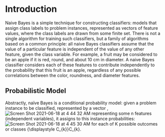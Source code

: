 # Introduction
Naive Bayes is a simple technique for constructing classifiers: models that assign class labels to problem instances, represented as vectors of feature values, where the class labels are drawn from some finite set. There is not a single algorithm for training such classifiers, but a family of algorithms based on a common principle: all naive Bayes classifiers assume that the value of a particular feature is independent of the value of any other feature, given the class variable. For example, a fruit may be considered to be an apple if it is red, round, and about 10 cm in diameter. A naive Bayes classifier considers each of these features to contribute independently to the probability that this fruit is an apple, regardless of any possible correlations between the color, roundness, and diameter features.

## Probabilistic Model
Abstractly, naïve Bayes is a conditional probability model: given a problem instance to be classified, represented by a vector ,![Screen Shot 2021-06-18 at 4 44 32 AM](https://user-images.githubusercontent.com/73560826/122533735-e28da880-cfef-11eb-96ee-b47e9272e636.png)  representing some n features (independent variables), it assigns to this instance probabilities:
![Screen Shot 2021-06-18 at 4 45 30 AM](https://user-images.githubusercontent.com/73560826/122533891-03ee9480-cff0-11eb-9263-63ec2870df92.png)
for each of K possible outcomes or classes {\displaystyle C_{k}}C_{k}.





